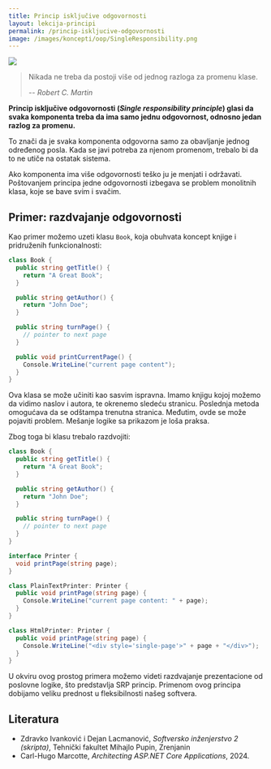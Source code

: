 ```yaml
---
title: Princip isključive odgovornosti
layout: lekcija-principi
permalink: /princip-iskljucive-odgovornosti
image: /images/koncepti/oop/SingleResponsibility.png
---
```


![]({{page.image}})

> Nikada ne treba da postoji više od jednog razloga za promenu klase.
>
> -- <cite>Robert C. Martin</cite>

**Princip isključive odgovornosti (*Single responsibility principle*) glasi da svaka komponenta treba da ima samo jednu odgovornost, odnosno jedan razlog za promenu.**

To znači da je svaka komponenta odgovorna samo za obavljanje jednog određenog posla. Kada se javi potreba za njenom promenom, trebalo bi da to ne utiče na ostatak sistema.

Ako komponenta ima više odgovornosti teško ju je menjati i održavati. Poštovanjem principa jedne odgovornosti izbegava se problem monolitnih klasa, koje se bave svim i svačim. 

## Primer: razdvajanje odgovornosti

Kao primer možemo uzeti klasu `Book`, koja obuhvata koncept knjige i pridruženih funkcionalnosti:

```cs
class Book {
  public string getTitle() {
    return "A Great Book";
  }

  public string getAuthor() {
    return "John Doe";
  }

  public string turnPage() {
    // pointer to next page
  }

  public void printCurrentPage() {
    Console.WriteLine("current page content");
  }
}
```

Ova klasa se može učiniti kao sasvim ispravna. Imamo knjigu kojoj možemo da vidimo naslov i autora, te okrenemo sledeću stranicu. Poslednja metoda omogućava da se odštampa trenutna stranica. Međutim, ovde se može pojaviti problem. Mešanje logike sa prikazom je loša praksa. 

Zbog toga bi klasu trebalo razdvojiti:

```cs
class Book {
  public string getTitle() {
    return "A Great Book";
  }

  public string getAuthor() {
    return "John Doe";
  }

  public string turnPage() {
    // pointer to next page
  }
}

interface Printer {
  void printPage(string page);
}

class PlainTextPrinter: Printer {
  public void printPage(string page) {
    Console.WriteLine("current page content: " + page);
  }
}

class HtmlPrinter: Printer {
  public void printPage(string page) {
    Console.WriteLine("<div style='single-page'>" + page + "</div>");
  }
}
```

U okviru ovog prostog primera možemo videti razdvajanje prezentacione od poslovne logike, što predstavlja SRP princip. Primenom ovog principa dobijamo veliku prednost u fleksibilnosti našeg softvera.

## Literatura

- Zdravko Ivanković i Dejan Lacmanović, *Softversko inženjerstvo 2 (skripta)*, Tehnički fakultet Mihajlo Pupin, Zrenjanin
- Carl-Hugo Marcotte, *Architecting ASP.NET Core Applications*, 2024.